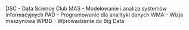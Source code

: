 DSC - Data Science Club
MAS - Modelowanie i analiza systemów informacyjnych
PAD - Programowanie dla analityki danych
WMA - Wizja maszynowa
WPBD - Wprowadzenie do Big Data

